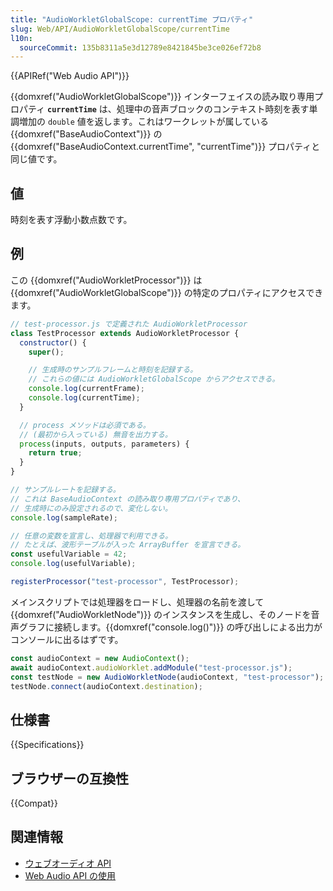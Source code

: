 ```yaml
---
title: "AudioWorkletGlobalScope: currentTime プロパティ"
slug: Web/API/AudioWorkletGlobalScope/currentTime
l10n:
  sourceCommit: 135b8311a5e3d12789e8421845be3ce026ef72b8
---
```


{{APIRef("Web Audio API")}}

{{domxref("AudioWorkletGlobalScope")}} インターフェイスの読み取り専用プロパティ **`currentTime`** は、処理中の音声ブロックのコンテキスト時刻を表す単調増加の `double` 値を返します。これはワークレットが属している {{domxref("BaseAudioContext")}} の {{domxref("BaseAudioContext.currentTime", "currentTime")}} プロパティと同じ値です。

## 値

時刻を表す浮動小数点数です。

## 例

この {{domxref("AudioWorkletProcessor")}} は {{domxref("AudioWorkletGlobalScope")}} の特定のプロパティにアクセスできます。

```js
// test-processor.js で定義された AudioWorkletProcessor
class TestProcessor extends AudioWorkletProcessor {
  constructor() {
    super();

    // 生成時のサンプルフレームと時刻を記録する。
    // これらの値には AudioWorkletGlobalScope からアクセスできる。
    console.log(currentFrame);
    console.log(currentTime);
  }

  // process メソッドは必須である。
  // (最初から入っている) 無音を出力する。
  process(inputs, outputs, parameters) {
    return true;
  }
}

// サンプルレートを記録する。
// これは BaseAudioContext の読み取り専用プロパティであり、
// 生成時にのみ設定されるので、変化しない。
console.log(sampleRate);

// 任意の変数を宣言し、処理器で利用できる。
// たとえば、波形テーブルが入った ArrayBuffer を宣言できる。
const usefulVariable = 42;
console.log(usefulVariable);

registerProcessor("test-processor", TestProcessor);
```

メインスクリプトでは処理器をロードし、処理器の名前を渡して {{domxref("AudioWorkletNode")}} のインスタンスを生成し、そのノードを音声グラフに接続します。{{domxref("console.log()")}} の呼び出しによる出力がコンソールに出るはずです。

```js
const audioContext = new AudioContext();
await audioContext.audioWorklet.addModule("test-processor.js");
const testNode = new AudioWorkletNode(audioContext, "test-processor");
testNode.connect(audioContext.destination);
```

## 仕様書

{{Specifications}}

## ブラウザーの互換性

{{Compat}}

## 関連情報

- [ウェブオーディオ API](/ja/docs/Web/API/Web_Audio_API)
- [Web Audio API の使用](/ja/docs/Web/API/Web_Audio_API/Using_Web_Audio_API)
